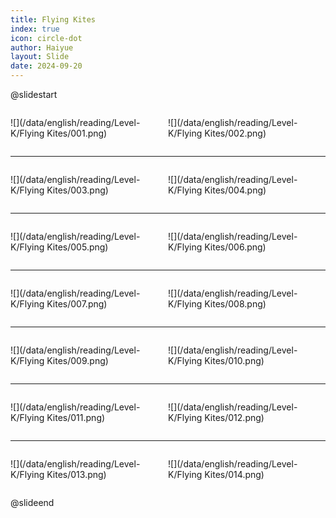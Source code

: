 ```yaml
---
title: Flying Kites
index: true
icon: circle-dot
author: Haiyue
layout: Slide
date: 2024-09-20
---
```

 
@slidestart

<div style="display:flex">
<div style="flex:1">

![](/data/english/reading/Level-K/Flying Kites/001.png)
</div>
<div style="flex:1">

![](/data/english/reading/Level-K/Flying Kites/002.png)
</div>
</div>

---

<div style="display:flex">
<div style="flex:1">

![](/data/english/reading/Level-K/Flying Kites/003.png)
</div>
<div style="flex:1">

![](/data/english/reading/Level-K/Flying Kites/004.png)
</div>
</div>

---

<div style="display:flex">
<div style="flex:1">

![](/data/english/reading/Level-K/Flying Kites/005.png)
</div>
<div style="flex:1">

![](/data/english/reading/Level-K/Flying Kites/006.png)
</div>
</div>

---

<div style="display:flex">
<div style="flex:1">

![](/data/english/reading/Level-K/Flying Kites/007.png)
</div>
<div style="flex:1">

![](/data/english/reading/Level-K/Flying Kites/008.png)
</div>
</div>

---

<div style="display:flex">
<div style="flex:1">

![](/data/english/reading/Level-K/Flying Kites/009.png)
</div>
<div style="flex:1">

![](/data/english/reading/Level-K/Flying Kites/010.png)
</div>
</div>

---

<div style="display:flex">
<div style="flex:1">

![](/data/english/reading/Level-K/Flying Kites/011.png)
</div>
<div style="flex:1">

![](/data/english/reading/Level-K/Flying Kites/012.png)
</div>
</div>

---

<div style="display:flex">
<div style="flex:1">

![](/data/english/reading/Level-K/Flying Kites/013.png)
</div>
<div style="flex:1">

![](/data/english/reading/Level-K/Flying Kites/014.png)
</div>
</div>

@slideend